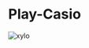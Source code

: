 # Play-Casio

![xylo](https://user-images.githubusercontent.com/60261673/114528192-6a5cdc80-9c66-11eb-8720-ca5c355f6e38.PNG)

